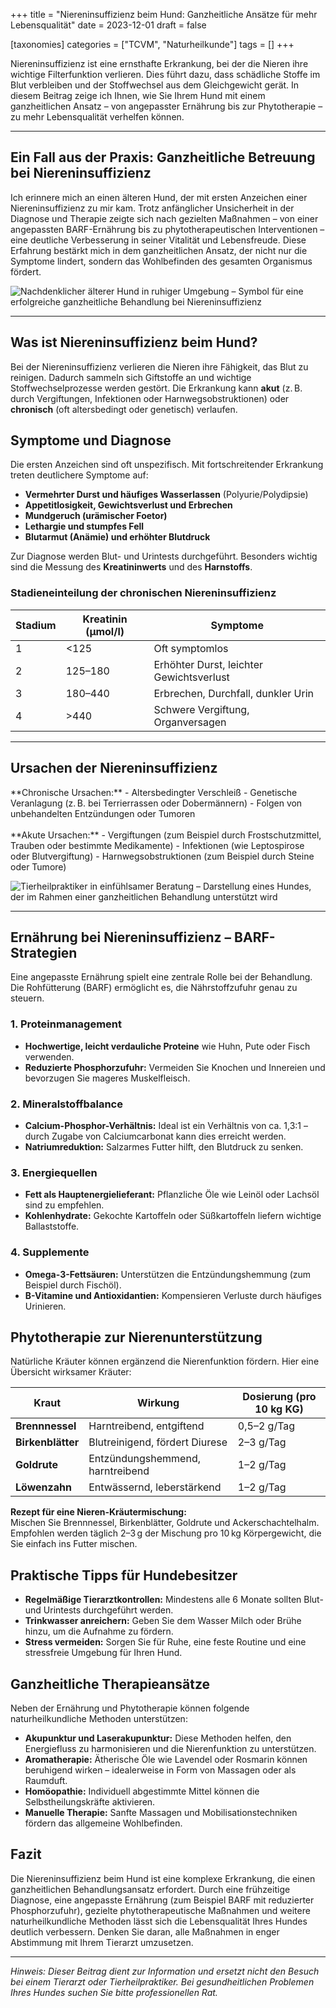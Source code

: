 +++
title = "Niereninsuffizienz beim Hund: Ganzheitliche Ansätze für mehr Lebensqualität"
date = 2023-12-01
draft = false

[taxonomies]
categories = ["TCVM", "Naturheilkunde"]
tags = []
+++

Niereninsuffizienz ist eine ernsthafte Erkrankung, bei der die Nieren ihre wichtige Filterfunktion verlieren. Dies führt dazu, dass schädliche Stoffe im Blut verbleiben und der Stoffwechsel aus dem Gleichgewicht gerät. In diesem Beitrag zeige ich Ihnen, wie Sie Ihrem Hund mit einem ganzheitlichen Ansatz – von angepasster Ernährung bis zur Phytotherapie – zu mehr Lebensqualität verhelfen können.

<!-- more -->

<div class="container marketing">
  <hr class="featurette-divider">
  <div class="row featurette">
    <!-- Überarbeitete Featurette: Persönlicher Erfahrungsbericht statt Silvesternacht -->
    <div class="col-md-7 order-md-2">
      <h2 class="featurette-heading">Ein Fall aus der Praxis: Ganzheitliche Betreuung bei Niereninsuffizienz</h2>
      <p class="lead">
        Ich erinnere mich an einen älteren Hund, der mit ersten Anzeichen einer Niereninsuffizienz zu mir kam. Trotz anfänglicher Unsicherheit in der Diagnose und Therapie zeigte sich nach gezielten Maßnahmen – von einer angepassten BARF-Ernährung bis zu phytotherapeutischen Interventionen – eine deutliche Verbesserung in seiner Vitalität und Lebensfreude. Diese Erfahrung bestärkt mich in dem ganzheitlichen Ansatz, der nicht nur die Symptome lindert, sondern das Wohlbefinden des gesamten Organismus fördert.
      </p>     
    </div>
    <div class="col-md-5">
      <picture>
        <source media="(max-width: 319px)" srcset="https://tierheilpraxis-jessican.de/img/blog/niere_hund_1_320.avif 304w" type="image/avif" sizes="95vw">
        <source media="(max-width: 319px)" srcset="https://tierheilpraxis-jessican.de/img/blog/niere_hund_1_320.webp 304w" type="image/webp" sizes="95vw">
        <source media="(max-width: 319px)" srcset="https://tierheilpraxis-jessican.de/img/blog/niere_hund_1_320.jpeg 304w" type="image/jpeg" sizes="95vw">
        <source media="(min-width: 320px) and (max-width: 639px)" srcset="https://tierheilpraxis-jessican.de/img/blog/niere_hund_1_640.avif 608w" type="image/avif" sizes="95vw">
        <source media="(min-width: 320px) and (max-width: 639px)" srcset="https://tierheilpraxis-jessican.de/img/blog/niere_hund_1_640.webp 608w" type="image/webp" sizes="95vw">
        <source media="(min-width: 320px) and (max-width: 639px)" srcset="https://tierheilpraxis-jessican.de/img/blog/niere_hund_1_640.jpeg 608w" type="image/jpeg" sizes="95vw">
        <source media="(min-width: 640px) and (max-width: 767px)" srcset="https://tierheilpraxis-jessican.de/img/blog/niere_hund_1_768.avif 729w" type="image/avif" sizes="95vw">
        <source media="(min-width: 640px) and (max-width: 767px)" srcset="https://tierheilpraxis-jessican.de/img/blog/niere_hund_1_768.webp 729w" type="image/webp" sizes="95vw">
        <source media="(min-width: 640px) and (max-width: 767px)" srcset="https://tierheilpraxis-jessican.de/img/blog/niere_hund_1_768.jpeg 729w" type="image/jpeg" sizes="95vw">
        <source media="(min-width: 768px) and (max-width: 1023px)" srcset="https://tierheilpraxis-jessican.de/img/blog/niere_hund_1_1024.avif 972w" type="image/avif" sizes="95vw">
        <source media="(min-width: 768px) and (max-width: 1023px)" srcset="https://tierheilpraxis-jessican.de/img/blog/niere_hund_1_1024.webp 972w" type="image/webp" sizes="95vw">
        <source media="(min-width: 768px) and (max-width: 1023px)" srcset="https://tierheilpraxis-jessican.de/img/blog/niere_hund_1_1024.jpeg 972w" type="image/jpeg" sizes="95vw">
        <source media="(min-width: 1024px) and (max-width: 1365px)" srcset="https://tierheilpraxis-jessican.de/img/blog/niere_hund_1_1366.avif 1297w" type="image/avif" sizes="95vw">
        <source media="(min-width: 1024px) and (max-width: 1365px)" srcset="https://tierheilpraxis-jessican.de/img/blog/niere_hund_1_1366.webp 1297w" type="image/webp" sizes="95vw">
        <source media="(min-width: 1024px) and (max-width: 1365px)" srcset="https://tierheilpraxis-jessican.de/img/blog/niere_hund_1_1366.jpeg 1297w" type="image/jpeg" sizes="95vw">
        <source media="(min-width: 1366px) and (max-width: 1599px)" srcset="https://tierheilpraxis-jessican.de/img/blog/niere_hund_1_1600.avif 1520w" type="image/avif" sizes="95vw">
        <source media="(min-width: 1366px) and (max-width: 1599px)" srcset="https://tierheilpraxis-jessican.de/img/blog/niere_hund_1_1600.webp 1520w" type="image/webp" sizes="95vw">
        <source media="(min-width: 1366px) and (max-width: 1599px)" srcset="https://tierheilpraxis-jessican.de/img/blog/niere_hund_1_1600.jpeg 1520w" type="image/jpeg" sizes="95vw">
        <source media="(min-width: 1600px)" srcset="https://tierheilpraxis-jessican.de/img/blog/niere_hund_1_1920.avif 1824w" type="image/avif" sizes="95vw">
        <source media="(min-width: 1600px)" srcset="https://tierheilpraxis-jessican.de/img/blog/niere_hund_1_1920.webp 1824w" type="image/webp" sizes="95vw">
        <source media="(min-width: 1600px)" srcset="https://tierheilpraxis-jessican.de/img/blog/niere_hund_1_1920.jpeg 1824w" type="image/jpeg" sizes="95vw">
        <img src="https://tierheilpraxis-jessican.de/img/blog/niere_hund_1_1920.jpeg" alt="Nachdenklicher älterer Hund in ruhiger Umgebung – Symbol für eine erfolgreiche ganzheitliche Behandlung bei Niereninsuffizienz" title="Ganzheitliche Betreuung bei Niereninsuffizienz" loading="lazy" sizes="30vw" class="featurette-image img-fluid mx-auto rounded-img" style="aspect-ratio: 1/1; object-fit: cover;">
      </picture>
    </div>
  </div>
  <hr class="featurette-divider">
</div>

## Was ist Niereninsuffizienz beim Hund?

Bei der Niereninsuffizienz verlieren die Nieren ihre Fähigkeit, das Blut zu reinigen. Dadurch sammeln sich Giftstoffe an und wichtige Stoffwechselprozesse werden gestört. Die Erkrankung kann **akut** (z. B. durch Vergiftungen, Infektionen oder Harnwegsobstruktionen) oder **chronisch** (oft altersbedingt oder genetisch) verlaufen.

## Symptome und Diagnose

Die ersten Anzeichen sind oft unspezifisch. Mit fortschreitender Erkrankung treten deutlichere Symptome auf:

- **Vermehrter Durst und häufiges Wasserlassen** (Polyurie/Polydipsie)
- **Appetitlosigkeit, Gewichtsverlust und Erbrechen**
- **Mundgeruch (urämischer Foetor)**
- **Lethargie und stumpfes Fell**
- **Blutarmut (Anämie) und erhöhter Blutdruck**

Zur Diagnose werden Blut- und Urintests durchgeführt. Besonders wichtig sind die Messung des **Kreatininwerts** und des **Harnstoffs**.

### Stadieneinteilung der chronischen Niereninsuffizienz

| Stadium | Kreatinin (µmol/l) | Symptome                                           |
|---------|---------------------|----------------------------------------------------|
| 1       | <125                | Oft symptomlos                                     |
| 2       | 125–180             | Erhöhter Durst, leichter Gewichtsverlust           |
| 3       | 180–440             | Erbrechen, Durchfall, dunkler Urin                 |
| 4       | >440                | Schwere Vergiftung, Organversagen                  |

<div class="container marketing">
  <hr class="featurette-divider">
  <div class="row featurette">
    <!-- Überarbeitete Featurette: Ursachen der Niereninsuffizienz -->
    <div class="col-md-7">
      <h2 class="featurette-heading">Ursachen der Niereninsuffizienz</h2>
      <p class="lead">
        **Chronische Ursachen:**  
        - Altersbedingter Verschleiß  
        - Genetische Veranlagung (z. B. bei Terrierrassen oder Dobermännern)  
        - Folgen von unbehandelten Entzündungen oder Tumoren  
        <br><br>
        **Akute Ursachen:**  
        - Vergiftungen (zum Beispiel durch Frostschutzmittel, Trauben oder bestimmte Medikamente)  
        - Infektionen (wie Leptospirose oder Blutvergiftung)  
        - Harnwegsobstruktionen (zum Beispiel durch Steine oder Tumore)
      </p>
    </div>
    <div class="col-md-5 order-md-1">
      <picture>
        <source media="(max-width: 319px)" srcset="https://tierheilpraxis-jessican.de/img/blog/niere_hund_2_320.avif 304w" type="image/avif" sizes="95vw">
        <source media="(max-width: 319px)" srcset="https://tierheilpraxis-jessican.de/img/blog/niere_hund_2_320.webp 304w" type="image/webp" sizes="95vw">
        <source media="(max-width: 319px)" srcset="https://tierheilpraxis-jessican.de/img/blog/niere_hund_2_320.jpeg 304w" type="image/jpeg" sizes="95vw">
        <source media="(min-width: 320px) and (max-width: 639px)" srcset="https://tierheilpraxis-jessican.de/img/blog/niere_hund_2_640.avif 608w" type="image/avif" sizes="95vw">
        <source media="(min-width: 320px) and (max-width: 639px)" srcset="https://tierheilpraxis-jessican.de/img/blog/niere_hund_2_640.webp 608w" type="image/webp" sizes="95vw">
        <source media="(min-width: 320px) and (max-width: 639px)" srcset="https://tierheilpraxis-jessican.de/img/blog/niere_hund_2_640.jpeg 608w" type="image/jpeg" sizes="95vw">
        <source media="(min-width: 640px) and (max-width: 767px)" srcset="https://tierheilpraxis-jessican.de/img/blog/niere_hund_2_768.avif 729w" type="image/avif" sizes="95vw">
        <source media="(min-width: 640px) and (max-width: 767px)" srcset="https://tierheilpraxis-jessican.de/img/blog/niere_hund_2_768.webp 729w" type="image/webp" sizes="95vw">
        <source media="(min-width: 640px) and (max-width: 767px)" srcset="https://tierheilpraxis-jessican.de/img/blog/niere_hund_2_768.jpeg 729w" type="image/jpeg" sizes="95vw">
        <source media="(min-width: 768px) and (max-width: 1023px)" srcset="https://tierheilpraxis-jessican.de/img/blog/niere_hund_2_1024.avif 972w" type="image/avif" sizes="95vw">
        <source media="(min-width: 768px) and (max-width: 1023px)" srcset="https://tierheilpraxis-jessican.de/img/blog/niere_hund_2_1024.webp 972w" type="image/webp" sizes="95vw">
        <source media="(min-width: 768px) and (max-width: 1023px)" srcset="https://tierheilpraxis-jessican.de/img/blog/niere_hund_2_1024.jpeg 972w" type="image/jpeg" sizes="95vw">
        <source media="(min-width: 1024px) and (max-width: 1365px)" srcset="https://tierheilpraxis-jessican.de/img/blog/niere_hund_2_1366.avif 1297w" type="image/avif" sizes="95vw">
        <source media="(min-width: 1024px) and (max-width: 1365px)" srcset="https://tierheilpraxis-jessican.de/img/blog/niere_hund_2_1366.webp 1297w" type="image/webp" sizes="95vw">
        <source media="(min-width: 1024px) and (max-width: 1365px)" srcset="https://tierheilpraxis-jessican.de/img/blog/niere_hund_2_1366.jpeg 1297w" type="image/jpeg" sizes="95vw">
        <source media="(min-width: 1366px) and (max-width: 1599px)" srcset="https://tierheilpraxis-jessican.de/img/blog/niere_hund_2_1600.avif 1520w" type="image/avif" sizes="95vw">
        <source media="(min-width: 1366px) and (max-width: 1599px)" srcset="https://tierheilpraxis-jessican.de/img/blog/niere_hund_2_1600.webp 1520w" type="image/webp" sizes="95vw">
        <source media="(min-width: 1366px) and (max-width: 1599px)" srcset="https://tierheilpraxis-jessican.de/img/blog/niere_hund_2_1600.jpeg 1520w" type="image/jpeg" sizes="95vw">
        <source media="(min-width: 1600px)" srcset="https://tierheilpraxis-jessican.de/img/blog/niere_hund_2_1920.avif 1824w" type="image/avif" sizes="95vw">
        <source media="(min-width: 1600px)" srcset="https://tierheilpraxis-jessican.de/img/blog/niere_hund_2_1920.webp 1824w" type="image/webp" sizes="95vw">
        <source media="(min-width: 1600px)" srcset="https://tierheilpraxis-jessican.de/img/blog/niere_hund_2_1920.jpeg 1824w" type="image/jpeg" sizes="95vw">
        <img src="https://tierheilpraxis-jessican.de/img/blog/niere_hund_2_1920.jpeg" alt="Tierheilpraktiker in einfühlsamer Beratung – Darstellung eines Hundes, der im Rahmen einer ganzheitlichen Behandlung unterstützt wird" title="Ursachen und ganzheitliche Betreuung bei Niereninsuffizienz" loading="lazy" sizes="100vw" class="featurette-image img-fluid mx-auto rounded-img" style="aspect-ratio: 1/1; object-fit: cover;">
      </picture>
    </div>
  </div>
  <hr class="featurette-divider">
</div>

## Ernährung bei Niereninsuffizienz – BARF-Strategien

Eine angepasste Ernährung spielt eine zentrale Rolle bei der Behandlung. Die Rohfütterung (BARF) ermöglicht es, die Nährstoffzufuhr genau zu steuern.

### 1. Proteinmanagement
- **Hochwertige, leicht verdauliche Proteine** wie Huhn, Pute oder Fisch verwenden.  
- **Reduzierte Phosphorzufuhr:** Vermeiden Sie Knochen und Innereien und bevorzugen Sie mageres Muskelfleisch.

### 2. Mineralstoffbalance
- **Calcium-Phosphor-Verhältnis:** Ideal ist ein Verhältnis von ca. 1,3:1 – durch Zugabe von Calciumcarbonat kann dies erreicht werden.  
- **Natriumreduktion:** Salzarmes Futter hilft, den Blutdruck zu senken.

### 3. Energiequellen
- **Fett als Hauptenergielieferant:** Pflanzliche Öle wie Leinöl oder Lachsöl sind zu empfehlen.  
- **Kohlenhydrate:** Gekochte Kartoffeln oder Süßkartoffeln liefern wichtige Ballaststoffe.

### 4. Supplemente
- **Omega-3-Fettsäuren:** Unterstützen die Entzündungshemmung (zum Beispiel durch Fischöl).  
- **B-Vitamine und Antioxidantien:** Kompensieren Verluste durch häufiges Urinieren.

## Phytotherapie zur Nierenunterstützung

Natürliche Kräuter können ergänzend die Nierenfunktion fördern. Hier eine Übersicht wirksamer Kräuter:

| Kraut           | Wirkung                              | Dosierung (pro 10 kg KG)   |
|-----------------|--------------------------------------|----------------------------|
| **Brennnessel** | Harntreibend, entgiftend             | 0,5–2 g/Tag                |
| **Birkenblätter** | Blutreinigend, fördert Diurese       | 2–3 g/Tag                  |
| **Goldrute**    | Entzündungshemmend, harntreibend     | 1–2 g/Tag                  |
| **Löwenzahn**   | Entwässernd, leberstärkend           | 1–2 g/Tag                  |

**Rezept für eine Nieren-Kräutermischung:**  
Mischen Sie Brennnessel, Birkenblätter, Goldrute und Ackerschachtelhalm. Empfohlen werden täglich 2–3 g der Mischung pro 10 kg Körpergewicht, die Sie einfach ins Futter mischen.

## Praktische Tipps für Hundebesitzer

- **Regelmäßige Tierarztkontrollen:** Mindestens alle 6 Monate sollten Blut- und Urintests durchgeführt werden.  
- **Trinkwasser anreichern:** Geben Sie dem Wasser Milch oder Brühe hinzu, um die Aufnahme zu fördern.  
- **Stress vermeiden:** Sorgen Sie für Ruhe, eine feste Routine und eine stressfreie Umgebung für Ihren Hund.

## Ganzheitliche Therapieansätze

Neben der Ernährung und Phytotherapie können folgende naturheilkundliche Methoden unterstützen:

- **Akupunktur und Laserakupunktur:** Diese Methoden helfen, den Energiefluss zu harmonisieren und die Nierenfunktion zu unterstützen.  
- **Aromatherapie:** Ätherische Öle wie Lavendel oder Rosmarin können beruhigend wirken – idealerweise in Form von Massagen oder als Raumduft.  
- **Homöopathie:** Individuell abgestimmte Mittel können die Selbstheilungskräfte aktivieren.  
- **Manuelle Therapie:** Sanfte Massagen und Mobilisationstechniken fördern das allgemeine Wohlbefinden.

## Fazit

Die Niereninsuffizienz beim Hund ist eine komplexe Erkrankung, die einen ganzheitlichen Behandlungsansatz erfordert. Durch eine frühzeitige Diagnose, eine angepasste Ernährung (zum Beispiel BARF mit reduzierter Phosphorzufuhr), gezielte phytotherapeutische Maßnahmen und weitere naturheilkundliche Methoden lässt sich die Lebensqualität Ihres Hundes deutlich verbessern. Denken Sie daran, alle Maßnahmen in enger Abstimmung mit Ihrem Tierarzt umzusetzen.

---

*Hinweis: Dieser Beitrag dient zur Information und ersetzt nicht den Besuch bei einem Tierarzt oder Tierheilpraktiker. Bei gesundheitlichen Problemen Ihres Hundes suchen Sie bitte professionellen Rat.*
